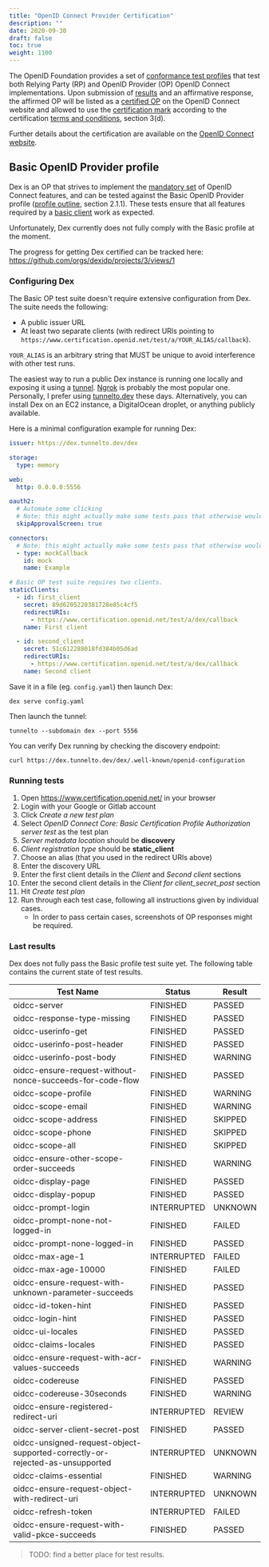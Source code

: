 ```yaml
---
title: "OpenID Connect Provider Certification"
description: ""
date: 2020-09-30
draft: false
toc: true
weight: 1100
---
```


The OpenID Foundation provides a set of [conformance test profiles](https://openid.net/wordpress-content/uploads/2018/06/OpenID-Connect-Conformance-Profiles.pdf) that test both Relying Party (RP)
and OpenID Provider (OP) OpenID Connect implementations.
Upon submission of [results](https://openid.net/certification/submission/) and an affirmative response,
the affirmed OP will be listed as a [certified OP](https://openid.net/developers/certified/) on the OpenID Connect website
and allowed to use the [certification mark](https://openid.net/certification/mark/) according to the certification [terms and conditions](https://openid.net/wordpress-content/uploads/2015/03/OpenID-Certification-Terms-and-Conditions.pdf), section 3(d).

Further details about the certification are available on the [OpenID Connect website](https://openid.net/certification/instructions/).

## Basic OpenID Provider profile

Dex is an OP that strives to implement the [mandatory set](https://openid.net/specs/openid-connect-core-1_0.html#ServerMTI) of OpenID Connect features,
and can be tested against the Basic OpenID Provider profile ([profile outline](https://openid.net/wordpress-content/uploads/2018/06/OpenID-Connect-Conformance-Profiles.pdf), section 2.1.1).
These tests ensure that all features required by a [basic client](https://openid.net/specs/openid-connect-basic-1_0.html) work as expected.

Unfortunately, Dex currently does not fully comply with the Basic profile at the moment.

The progress for getting Dex certified can be tracked here: https://github.com/orgs/dexidp/projects/3/views/1

### Configuring Dex

The Basic OP test suite doesn't require extensive configuration from Dex.
The suite needs the following:

- A public issuer URL
- At least two separate clients (with redirect URIs pointing to `https://www.certification.openid.net/test/a/YOUR_ALIAS/callback`).

`YOUR_ALIAS` is an arbitrary string that MUST be unique to avoid interference with other test runs.

The easiest way to run a public Dex instance is running one locally and exposing it using a [tunnel](https://github.com/anderspitman/awesome-tunneling).
[Ngrok](https://ngrok.com/) is probably the most popular one. Personally, I prefer using [tunnelto.dev](https://tunnelto.dev/) these days.
Alternatively, you can install Dex on an EC2 instance, a DigitalOcean droplet, or anything publicly available.

Here is a minimal configuration example for running Dex:

```yaml
issuer: https://dex.tunnelto.dev/dex

storage:
  type: memory

web:
  http: 0.0.0.0:5556

oauth2:
  # Automate some clicking
  # Note: this might actually make some tests pass that otherwise wouldn't.
  skipApprovalScreen: true

connectors:
  # Note: this might actually make some tests pass that otherwise wouldn't.
  - type: mockCallback
    id: mock
    name: Example

# Basic OP test suite requires two clients.
staticClients:
  - id: first_client
    secret: 89d6205220381728e85c4cf5
    redirectURIs:
      - https://www.certification.openid.net/test/a/dex/callback
    name: First client

  - id: second_client
    secret: 51c612288018fd384b05d6ad
    redirectURIs:
      - https://www.certification.openid.net/test/a/dex/callback
    name: Second client
```

Save it in a file (eg. `config.yaml`) then launch Dex:

```shell
dex serve config.yaml
```

Then launch the tunnel:

```shell
tunnelto --subdomain dex --port 5556
```

You can verify Dex running by checking the discovery endpoint:

```shell
curl https://dex.tunnelto.dev/dex/.well-known/openid-configuration
```

### Running tests

1. Open https://www.certification.openid.net/ in your browser
1. Login with your Google or Gitlab account
1. Click _Create a new test plan_
1. Select _OpenID Connect Core: Basic Certification Profile Authorization server test_ as the test plan
1. _Server metadata location_ should be **discovery**
1. _Client registration type_ should be **static_client**
1. Choose an alias (that you used in the redirect URIs above)
1. Enter the discovery URL
1. Enter the first client details in the _Client_ and _Second client_ sections
1. Enter the second client details in the _Client for client_secret_post_ section
1. Hit _Create test plan_
1. Run through each test case, following all instructions given by individual cases.
    * In order to pass certain cases, screenshots of OP responses might be required.

### Last results

Dex does not fully pass the Basic profile test suite yet. The following table contains the current state of test results.

| Test Name                                                                    | Status      | Result  |
|------------------------------------------------------------------------------|-------------|---------|
| oidcc-server                                                                 | FINISHED    | PASSED  |
| oidcc-response-type-missing                                                  | FINISHED    | PASSED  |
| oidcc-userinfo-get                                                           | FINISHED    | PASSED  |
| oidcc-userinfo-post-header                                                   | FINISHED    | PASSED  |
| oidcc-userinfo-post-body                                                     | FINISHED    | WARNING |
| oidcc-ensure-request-without-nonce-succeeds-for-code-flow                    | FINISHED    | PASSED  |
| oidcc-scope-profile                                                          | FINISHED    | WARNING |
| oidcc-scope-email                                                            | FINISHED    | WARNING |
| oidcc-scope-address                                                          | FINISHED    | SKIPPED |
| oidcc-scope-phone                                                            | FINISHED    | SKIPPED |
| oidcc-scope-all                                                              | FINISHED    | SKIPPED |
| oidcc-ensure-other-scope-order-succeeds                                      | FINISHED    | WARNING |
| oidcc-display-page                                                           | FINISHED    | PASSED  |
| oidcc-display-popup                                                          | FINISHED    | PASSED  |
| oidcc-prompt-login                                                           | INTERRUPTED | UNKNOWN |
| oidcc-prompt-none-not-logged-in                                              | FINISHED    | FAILED  |
| oidcc-prompt-none-logged-in                                                  | FINISHED    | PASSED  |
| oidcc-max-age-1                                                              | INTERRUPTED | FAILED  |
| oidcc-max-age-10000                                                          | FINISHED    | FAILED  |
| oidcc-ensure-request-with-unknown-parameter-succeeds                         | FINISHED    | PASSED  |
| oidcc-id-token-hint                                                          | FINISHED    | PASSED  |
| oidcc-login-hint                                                             | FINISHED    | PASSED  |
| oidcc-ui-locales                                                             | FINISHED    | PASSED  |
| oidcc-claims-locales                                                         | FINISHED    | PASSED  |
| oidcc-ensure-request-with-acr-values-succeeds                                | FINISHED    | WARNING |
| oidcc-codereuse                                                              | FINISHED    | PASSED  |
| oidcc-codereuse-30seconds                                                    | FINISHED    | WARNING |
| oidcc-ensure-registered-redirect-uri                                         | INTERRUPTED | REVIEW  |
| oidcc-server-client-secret-post                                              | FINISHED    | PASSED  |
| oidcc-unsigned-request-object-supported-correctly-or-rejected-as-unsupported | INTERRUPTED | UNKNOWN |
| oidcc-claims-essential                                                       | FINISHED    | WARNING |
| oidcc-ensure-request-object-with-redirect-uri                                | INTERRUPTED | UNKNOWN |
| oidcc-refresh-token                                                          | INTERRUPTED | FAILED  |
| oidcc-ensure-request-with-valid-pkce-succeeds                                | FINISHED    | PASSED  |

> TODO: find a better place for test results.
